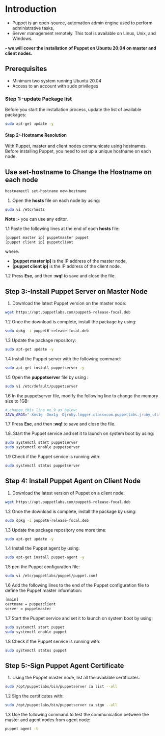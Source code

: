 # Introduction

- Puppet is an open-source, automation admin engine used to perform administrative tasks,
- Server management remotely. This tool is available on Linux, Unix, and Windows.

**- we will cover the installation of Puppet on Ubuntu 20.04 on master and client nodes.**

## Prerequisites

- Minimum two system running Ubuntu 20.04
- Access to an account with sudo privileges

### Step 1:-update Package list

Before you start the installation process, update the list of available packages:

```bash
sudo apt-get update -y
```

#### Step 2:-Hostname Resolution

With Puppet, master and client nodes communicate using hostnames.
Before installing Puppet, you need to set up a unique hostname on each node.

## Use set-hostname to Change the Hostname on each node

```bash
hostnamectl set-hostname new-hostname
```

1. Open the **hosts** file on each node by using:

```bash
sudo vi /etc/hosts
```

**Note :-** you can use any editor.

1.1 Paste the following lines at the end of each **hosts** file:

```bash
[puppet master ip] puppetmaster puppet
[puppet client ip] puppetclient
```

where:

- **[puppet master ip]** is the IP address of the master node,
- **[puppet client ip]** is the IP address of the client node.
  
1.2 Press **Esc**, and then **:wq!** to save and close the file.

## Step 3:-Install Puppet Server on Master Node

1. Download the latest Puppet version on the master node:

```bash
wget https://apt.puppetlabs.com/puppet6-release-focal.deb
```
  
1.2 Once the download is complete, install the package by using:

```bash
sudo dpkg -i puppet6-release-focal.deb
```

1.3 Update the package repository:

```bash
sudo apt-get update -y
```
  
1.4 Install the Puppet server with the following command:

```bash
sudo apt-get install puppetserver -y
```
  
1.5 Open the **puppetserver** file by using :

```bash
sudo vi /etc/default/puppetserver
```
  
1.6 In the puppetserver file, modify the following line to change the memory size to 1GB:

```bash
# change this line no.9 as below:
JAVA_ARGS="-Xms1g -Xmx1g -Djruby.logger.class=com.puppetlabs.jruby_utils.jruby.Slf4jLogger"
```
  
1.7 Press **Esc**, and then **:wq!** to save and close the file.
  
1.8. Start the Puppet service and set it to launch on system boot by using:

```bash
sudo systemctl start puppetserver
sudo systemctl enable puppetserver
```
  
1.9 Check if the Puppet service is running with:

```bash
sudo systemctl status puppetserver
```

## Step 4: Install Puppet Agent on Client Node

1. Download the latest version of Puppet on a client node:

```bash
wget https://apt.puppetlabs.com/puppet6-release-focal.deb
```
  
1.2 Once the download is complete, install the package by using:

```bash
sudo dpkg -i puppet6-release-focal.deb
```

1.3 Update the package repository one more time:

```bash
sudo apt-get update -y
```

 1.4 Install the Puppet agent by using:

```bash
sudo apt-get install puppet-agent -y
```
  
1.5 pen the Puppet configuration file:

```bash
sudo vi /etc/puppetlabs/puppet/puppet.conf
```
  
1.6 Add the following lines to the end of the Puppet configuration file to define the Puppet master information:

```bash
[main]
certname = puppetclient
server = puppetmaster
```

1.7 Start the Puppet service and set it to launch on system boot by using:

```bash
sudo systemctl start puppet
sudo systemctl enable puppet
```

1.8 Check if the Puppet service is running with:

```bash
sudo systemctl status puppet
```

## Step 5:-Sign Puppet Agent Certificate

1. Using the Puppet master node, list all the available certificates:

```bash
sudo /opt/puppetlabs/bin/puppetserver ca list --all
```

1.2 Sign the certificates with:

```bash
sudo /opt/puppetlabs/bin/puppetserver ca sign --all
```

1.3 Use the following command to test the communication between the master and agent nodes from agent node:

```bash
puppet agent -t
```
